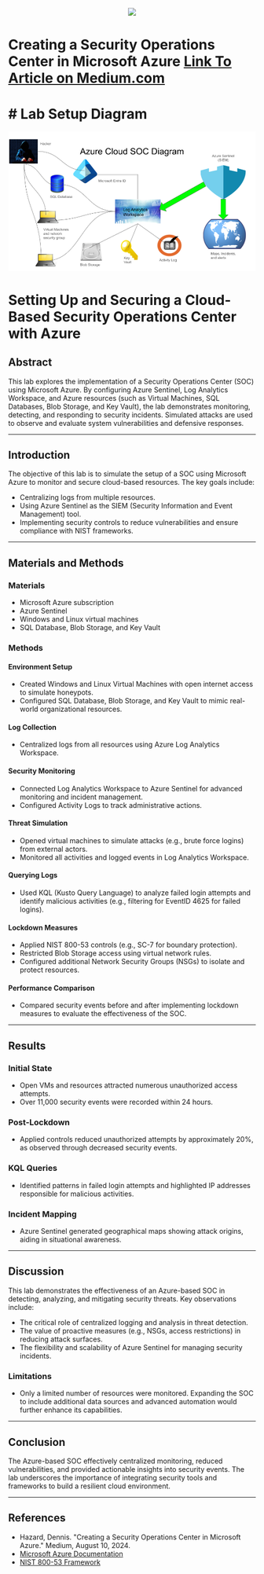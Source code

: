 <p align="center">
<img src="https://www.theforage.com/blog/wp-content/uploads/2022/12/what-is-cybersecurity-1024x631.jpg"/>
</p>

<h1>Creating a Security Operations Center in Microsoft Azure <a href="https://medium.com/@ubuu751/creating-a-security-operations-center-in-microsoft-azure-99eaf414adf0">Link To Article on Medium.com</a></h1>

# # Lab Setup Diagram
<img src="Azure Cloud SOC.png"/>

# Setting Up and Securing a Cloud-Based Security Operations Center with Azure

## Abstract

This lab explores the implementation of a Security Operations Center (SOC) using Microsoft Azure. By configuring Azure Sentinel, Log Analytics Workspace, and Azure resources (such as Virtual Machines, SQL Databases, Blob Storage, and Key Vault), the lab demonstrates monitoring, detecting, and responding to security incidents. Simulated attacks are used to observe and evaluate system vulnerabilities and defensive responses.

---

## Introduction

The objective of this lab is to simulate the setup of a SOC using Microsoft Azure to monitor and secure cloud-based resources. The key goals include:

- Centralizing logs from multiple resources.
- Using Azure Sentinel as the SIEM (Security Information and Event Management) tool.
- Implementing security controls to reduce vulnerabilities and ensure compliance with NIST frameworks.

---

## Materials and Methods

### Materials
- Microsoft Azure subscription
- Azure Sentinel
- Windows and Linux virtual machines
- SQL Database, Blob Storage, and Key Vault

### Methods

#### Environment Setup
- Created Windows and Linux Virtual Machines with open internet access to simulate honeypots.
- Configured SQL Database, Blob Storage, and Key Vault to mimic real-world organizational resources.

#### Log Collection
- Centralized logs from all resources using Azure Log Analytics Workspace.

#### Security Monitoring
- Connected Log Analytics Workspace to Azure Sentinel for advanced monitoring and incident management.
- Configured Activity Logs to track administrative actions.

#### Threat Simulation
- Opened virtual machines to simulate attacks (e.g., brute force logins) from external actors.
- Monitored all activities and logged events in Log Analytics Workspace.

#### Querying Logs
- Used KQL (Kusto Query Language) to analyze failed login attempts and identify malicious activities (e.g., filtering for EventID 4625 for failed logins).

#### Lockdown Measures
- Applied NIST 800-53 controls (e.g., SC-7 for boundary protection).
- Restricted Blob Storage access using virtual network rules.
- Configured additional Network Security Groups (NSGs) to isolate and protect resources.

#### Performance Comparison
- Compared security events before and after implementing lockdown measures to evaluate the effectiveness of the SOC.

---

## Results

### Initial State
- Open VMs and resources attracted numerous unauthorized access attempts.
- Over 11,000 security events were recorded within 24 hours.

### Post-Lockdown
- Applied controls reduced unauthorized attempts by approximately 20%, as observed through decreased security events.

### KQL Queries
- Identified patterns in failed login attempts and highlighted IP addresses responsible for malicious activities.

### Incident Mapping
- Azure Sentinel generated geographical maps showing attack origins, aiding in situational awareness.

---

## Discussion

This lab demonstrates the effectiveness of an Azure-based SOC in detecting, analyzing, and mitigating security threats. Key observations include:

- The critical role of centralized logging and analysis in threat detection.
- The value of proactive measures (e.g., NSGs, access restrictions) in reducing attack surfaces.
- The flexibility and scalability of Azure Sentinel for managing security incidents.

### Limitations
- Only a limited number of resources were monitored. Expanding the SOC to include additional data sources and advanced automation would further enhance its capabilities.

---

## Conclusion

The Azure-based SOC effectively centralized monitoring, reduced vulnerabilities, and provided actionable insights into security events. The lab underscores the importance of integrating security tools and frameworks to build a resilient cloud environment.

---

## References

- Hazard, Dennis. "Creating a Security Operations Center in Microsoft Azure." Medium, August 10, 2024.
- [Microsoft Azure Documentation](https://azure.microsoft.com/documentation/)
- [NIST 800-53 Framework](https://nvlpubs.nist.gov/nistpubs/SpecialPublications/NIST.SP.800-53r5.pdf)
